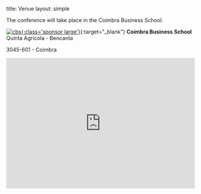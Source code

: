 title: Venue
layout: simple

The conference will take place in the Coimbra Business School.

[![cbs](/static/images/sponsors/cbs.png){:class='sponsor large'}](https://bs.iscac.pt/){:target="_blank"}
**Coimbra Business School**
Quinta Agrícola - Bencanta

3045-601 - Coimbra

<iframe  width="100%" height="350" id="gmap_canvas" frameborder="0" scrolling="no" marginheight="0" marginwidth="0" class="mb-3" src="https://www.google.com/maps/embed?pb=!1m18!1m12!1m3!1d3046.974832590345!2d-8.454657084579036!3d40.20962277613312!2m3!1f0!2f0!3f0!3m2!1i1024!2i768!4f13.1!3m3!1m2!1s0xd22f8f0b85baeb7%3A0x190fc4c9387ddaaa!2sInstitute%20of%20Accounting%20and%20Administration!5e0!3m2!1sen!2spt!4v1679917469490!5m2!1sen!2spt"></iframe>

